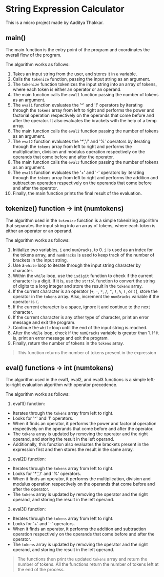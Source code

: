 # String Expression Calculator
This is a micro project made by Aaditya Thakkar.

## main()

The main function is the entry point of the program and coordinates the overall flow of the program.

The algorithm works as follows:

1. Takes an input string from the user, and stores it in a variable.
2. Calls the `tokenize` function, passing the input string as an argument.
3. The `tokenize` function tokenizes the input string into an array of tokens, where each token is either an operator or an operand.
4. The main function calls the `eval1` function passing the number of tokens as an argument.
5. The `eval1` function evaluates the '^' and '!' operators by iterating through the `tokens` array from left to right and performs the power and factorial operation respectively on the operands that come before and after the operator. It also evaluates the brackets with the help of a temp array.
6. The main function calls the `eval2` function passing the number of tokens as an argument.
7. The `eval2` function evaluates the '*','/' and '%' operators by iterating through the `tokens` array from left to right and performs the multiplication, division and modulus operation respectively on the operands that come before and after the operator.
8. The main function calls the `eval3` function passing the number of tokens as an argument.
9. The `eval3` function evaluates the '+' and '-' operators by iterating through the `tokens` array from left to right and performs the addition and subtraction operation respectively on the operands that come before and after the operator.
10. Finally, the main function prints the final result of the evaluation.

## tokenize() function -> int (numtokens)
The algorithm used in the `tokenize` function is a simple tokenizing algorithm that separates the input string into an array of tokens, where each token is either an operator or an operand.

The algorithm works as follows:
1. Initialize two variables, `i` and `numBracks`, to 0. `i` is used as an index for the tokens array, and `numBracks` is used to keep track of the number of brackets in the input string.
2. Use a `while` loop to iterate through the input string character by character.
3. Within the `while` loop, use the `isdigit` function to check if the current character is a digit. If it is, use the `strtol` function to convert the string of digits to a long integer and store the result in the `tokens` array.
4. If the current character is an operator (`+`, `-`, `*`, `/`, `^`, `!`, `%`, `(`, or `)`), store the operator in the `tokens` array. Also, increment the `numBracks` variable if the operator is `(`.
5. If the current character is a space, ignore it and continue to the next character.
6. If the current character is any other type of character, print an error message and exit the program.
7. Continue the `while` loop until the end of the input string is reached.
8. After the `while` loop, check if the `numBracks` variable is greater than 1. If it is, print an error message and exit the program.
9. Finally, return the number of tokens in the `tokens` array.

> This function returns the number of tokens present in the expression

## eval() functions -> int (numtokens)

The algorithm used in the eval1, eval2, and eval3 functions is a simple left-to-right evaluation algorithm with operator precedence. 

The algorithm works as follows:

1. eval1() function:
- Iterates through the `tokens` array from left to right.
- Looks for '^' and '!' operators.
- When it finds an operator, it performs the power and factorial operation respectively on the operands that come before and after the operator.
- The `tokens` array is updated by removing the operator and the right operand, and storing the result in the left operand.
- Additionally, this function also evaluates the brackets present in the expression first and then stores the result in the same array.

2. eval2() function:
- Iterates through the `tokens` array from left to right.
- Looks for '*','/' and '%' operators.
- When it finds an operator, it performs the multiplication, division and modulus operation respectively on the operands that come before and after the operator.
- The `tokens` array is updated by removing the operator and the right operand, and storing the result in the left operand.

3. eval3() function:
- Iterates through the `tokens` array from left to right.
- Looks for '+' and '-' operators.
- When it finds an operator, it performs the addition and subtraction operation respectively on the operands that come before and after the operator.
- The `tokens` array is updated by removing the operator and the right operand, and storing the result in the left operand.

> The functions then print the updated `tokens` array and return the number of tokens. All the functions return the number of tokens left at the end of the process.


